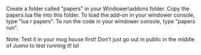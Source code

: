 Create a folder called "papers" in your Windower\addons folder.
Copy the papers.lua file into this folder.
To load the add-on in your windower console, type "lua r papers".
To run the code in your windower console, type "papers run".

Note: Test it in your mog house first!  Don't just go out in public in the middle of Jueno to test running it! lol
